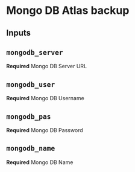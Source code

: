 # Mongo DB Atlas backup

## Inputs

## `mongodb_server `

**Required** Mongo DB Server URL

## `mongodb_user`

**Required** Mongo DB Username

## `mongodb_pas`

**Required** Mongo DB Password

## `mongodb_name`

**Required** Mongo DB Name
